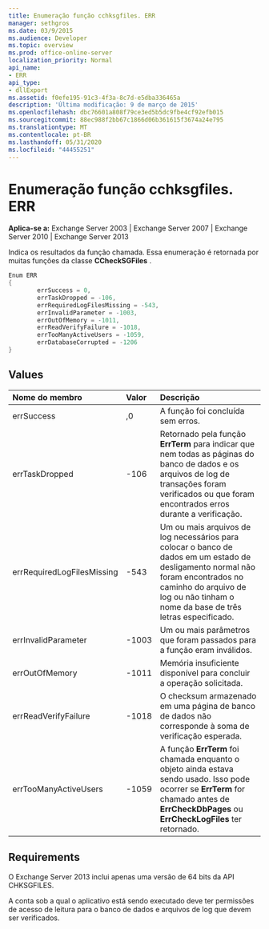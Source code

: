 ```yaml
---
title: Enumeração função cchksgfiles. ERR
manager: sethgros
ms.date: 03/9/2015
ms.audience: Developer
ms.topic: overview
ms.prod: office-online-server
localization_priority: Normal
api_name:
- ERR
api_type:
- dllExport
ms.assetid: f0efe195-91c3-4f3a-8c7d-e5dba336465a
description: 'Última modificação: 9 de março de 2015'
ms.openlocfilehash: dbc76601a808f79ce3ed5b5dc9fbe4cf92efb015
ms.sourcegitcommit: 88ec988f2bb67c1866d06b361615f3674a24e795
ms.translationtype: MT
ms.contentlocale: pt-BR
ms.lasthandoff: 05/31/2020
ms.locfileid: "44455251"
---
```

# <a name="cchksgfileserr-enumeration"></a>Enumeração função cchksgfiles. ERR 
  
**Aplica-se a:** Exchange Server 2003 | Exchange Server 2007 | Exchange Server 2010 | Exchange Server 2013
  
Indica os resultados da função chamada. Essa enumeração é retornada por muitas funções da classe **CCheckSGFiles** . 
  
```cs
Enum ERR  
{
        errSuccess = 0,
        errTaskDropped = -106,
        errRequiredLogFilesMissing = -543,
        errInvalidParameter = -1003,
        errOutOfMemory = -1011,
        errReadVerifyFailure = -1018,
        errTooManyActiveUsers = -1059,
        errDatabaseCorrupted = -1206
}

```

## <a name="values"></a>Values

|**Nome do membro**|**Valor**|**Descrição**|
|:-----|:-----|:-----|
|errSuccess  <br/> |,0  <br/> |A função foi concluída sem erros.  <br/> |
|errTaskDropped  <br/> |-106  <br/> |Retornado pela função **ErrTerm** para indicar que nem todas as páginas do banco de dados e os arquivos de log de transações foram verificados ou que foram encontrados erros durante a verificação.  <br/> |
|errRequiredLogFilesMissing  <br/> |-543  <br/> |Um ou mais arquivos de log necessários para colocar o banco de dados em um estado de desligamento normal não foram encontrados no caminho do arquivo de log ou não tinham o nome da base de três letras especificado.  <br/> |
|errInvalidParameter  <br/> |-1003  <br/> |Um ou mais parâmetros que foram passados para a função eram inválidos.  <br/> |
|errOutOfMemory  <br/> |-1011  <br/> |Memória insuficiente disponível para concluir a operação solicitada.  <br/> |
|errReadVerifyFailure  <br/> |-1018  <br/> |O checksum armazenado em uma página de banco de dados não corresponde à soma de verificação esperada.  <br/> |
|errTooManyActiveUsers  <br/> |-1059  <br/> |A função **ErrTerm** foi chamada enquanto o objeto ainda estava sendo usado. Isso pode ocorrer se **ErrTerm** for chamado antes de **ErrCheckDbPages** ou **ErrCheckLogFiles** ter retornado.  <br/> |
   
## <a name="requirements"></a>Requirements

O Exchange Server 2013 inclui apenas uma versão de 64 bits da API CHKSGFILES.
  
A conta sob a qual o aplicativo está sendo executado deve ter permissões de acesso de leitura para o banco de dados e arquivos de log que devem ser verificados.
  


